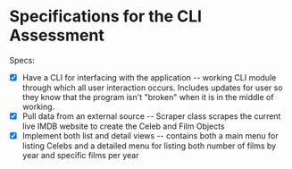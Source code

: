 # Specifications for the CLI Assessment

Specs:
- [x] Have a CLI for interfacing with the application -- working CLI module through which all user interaction occurs. Includes updates for user so they know that the program isn't "broken" when it is in the middle of working.
- [x] Pull data from an external source -- Scraper class scrapes the current live IMDB website to create the Celeb and Film Objects
- [x] Implement both list and detail views -- contains both a main menu for listing Celebs and a detailed menu for listing both number of films by year and specific films per year
